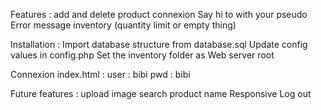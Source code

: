 Features : 
    add and delete product
    connexion
    Say hi to with your pseudo
    Error message inventory (quantity limit or empty thing)

Installation : 
    Import database structure from database.sql
    Update config values in config.php
    Set the inventory folder as Web server root
    
Connexion index.html : 
    user : bibi
    pwd : bibi
    
Future features :
    upload image
    search product name
    Responsive
    Log out


